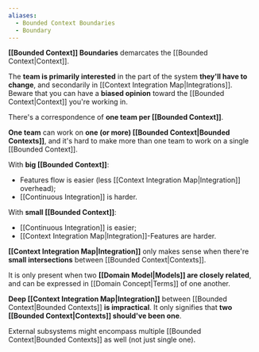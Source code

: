 ```yaml
---
aliases:
  - Bounded Context Boundaries
  - Boundary
---
```

**[[Bounded Context]] Boundaries** demarcates the [[Bounded Context|Context]].

The **team is primarily interested** in the part of the system **they'll have to change**, and secondarily in [[Context Integration Map|Integrations]]. Beware that you can have a **biased opinion** toward the [[Bounded Context|Context]] you're working in.

There's a correspondence of **one team per [[Bounded Context]]**.

**One team** can work on **one (or more) [[Bounded Context|Bounded Contexts]]**, and it's hard to make more than one team to work on a single [[Bounded Context]].

With **big [[Bounded Context]]**:
- Features flow is easier (less [[Context Integration Map|Integration]] overhead);
- [[Continuous Integration]] is harder.

With **small [[Bounded Context]]**:
- [[Continuous Integration]] is easier;
- [[Context Integration Map|Integration]]-Features are harder.

**[[Context Integration Map|Integration]]** only makes sense when there're **small intersections** between [[Bounded Context|Contexts]]. 

It is only present when two **[[Domain Model|Models]] are closely related**, and can be expressed in [[Domain Concept|Terms]] of one another.

**Deep [[Context Integration Map|Integration]]** between [[Bounded Context|Bounded Contexts]] **is impractical**.
It only signifies that **two [[Bounded Context|Contexts]] should've been one**.


External subsystems might encompass multiple [[Bounded Context|Bounded Contexts]] as well (not just single one).
